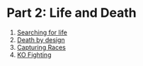 # Part 2: Life and Death

1. [Searching for life](5.-searching-for-life.md)
2. [Death by design](6.-death-by-design.md)
3. [Capturing Races](7.-capturing-races.md)
4. [KO Fighting](8.-ko-fighting.md)

